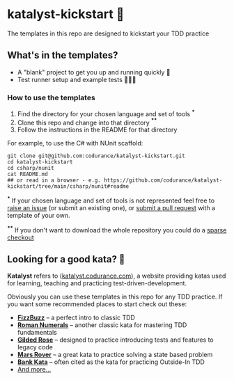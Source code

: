 # katalyst-kickstart 🚀

The templates in this repo are designed to kickstart your TDD practice

## What's in the templates?


- A "blank" project to get you up and running quickly 💨
- Test runner setup and example tests 👩🏽‍💻

### How to use the templates

1. Find the directory for your chosen language and set of tools <strong><sup>*</sup></strong>
1. Clone this repo and change into that directory <strong><sup>**</sup></strong>
1. Follow the instructions in the README for that directory

For example, to use the C# with NUnit scaffold:

```
git clone git@github.com:codurance/katalyst-kickstart.git
cd katalyst-kickstart 
cd csharp/nunit
cat README.md 
## or read in a browser - e.g. https://github.com/codurance/katalyst-kickstart/tree/main/csharp/nunit#readme
```

<strong><sup>*</sup></strong> If your chosen language and set of tools is not represented feel free to [raise an issue](https://github.com/codurance/katalyst-kickstart/issues) (or submit an existing one), or [submit a pull request](https://github.com/codurance/katalyst-kickstart/pulls) with a template of your own.

<strong><sup>**</sup></strong> If you don't want to download the whole repository you could do a [sparse checkout](https://github.community/t/how-can-i-download-a-specific-folder-from-a-github-repo/278/2)

## Looking for a good kata? 🥋

**Katalyst** refers to ([katalyst.codurance.com](https://katalyst.codurance.com/)), a website providing katas used for learning, teaching and practicing test-driven-development. 

Obviously you can use these templates in this repo for any TDD practice. If you want some recommended places to start check out these:

- [**FizzBuzz**](https://katalyst.codurance.com/fizzbuzz) – a perfect intro to classic TDD 
- [**Roman Numerals**](https://katalyst.codurance.com/roman-numerals) – another classic kata for mastering TDD fundamentals
- [**Gilded Rose**](https://katalyst.codurance.com/gilded-rose) – designed to practice introducing tests and features to legacy code
- [**Mars Rover**](https://katalyst.codurance.com/mars-rover) – a great kata to practice solving a state based problem
- [**Bank Kata**](https://katalyst.codurance.com/bank) – often cited as the kata for practicing Outside-In TDD
- [And more...](https://katalyst.codurance.com/browse) 
